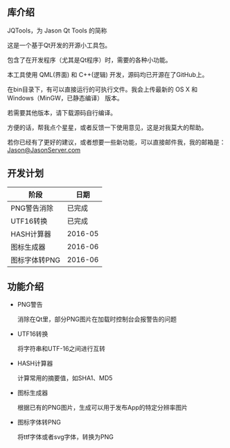 ## 库介绍

JQTools，为 Jason Qt Tools 的简称

这是一个基于Qt开发的开源小工具包。

包含了在开发程序（尤其是Qt程序）时，需要的各种小功能。

本工具使用 QML(界面) 和 C++(逻辑) 开发，源码均已开源在了GitHub上。

在bin目录下，有可以直接运行的可执行文件。我会上传最新的 OS X 和 Windows（MinGW，已静态编译） 版本。

若需要其他版本，请下载源码自行编译。 

方便的话，帮我点个星星，或者反馈一下使用意见，这是对我莫大的帮助。

若你已经有了更好的建议，或者想要一些新功能，可以直接邮件我，我的邮箱是：Jason@JasonServer.com

## 开发计划

阶段|日期
---|---
PNG警告消除|已完成
UTF16转换|已完成
HASH计算器|2016-05
图标生成器|2016-06
图标字体转PNG|2016-06

## 功能介绍

* PNG警告

	消除在Qt里，部分PNG图片在加载时控制台会报警告的问题

* UTF16转换

	将字符串和UTF-16之间进行互转

* HASH计算器

	计算常用的摘要值，如SHA1、MD5

* 图标生成器

	根据已有的PNG图片，生成可以用于发布App的特定分辨率图片

* 图标字体转PNG

	将ttf字体或者svg字体，转换为PNG